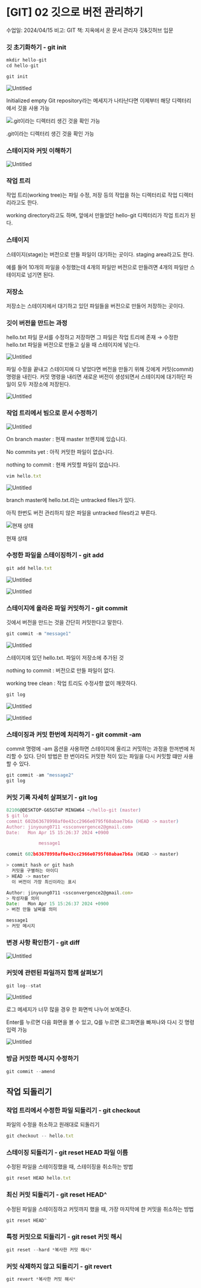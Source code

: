 # [GIT] 02 깃으로 버전 관리하기

수업일: 2024/04/15
비고: GIT
책: 지옥에서 온 문서 관리자 깃&깃허브 입문

### 깃 초기화하기 - git init

```jsx
mkdir hello-git
cd hello-git
```

```jsx
git init
```

![Untitled]([GIT-02]깃으로버전관리하기/Untitled.png)

Initialized empty Git repository라는 메세지가 나타난다면 이제부터 해당 디렉터리에서 깃을 사용 가능

![.git이라는 디렉터리 생긴 것을 확인 가능]([GIT-02]깃으로버전관리하기/Untitled%201.png)

.git이라는 디렉터리 생긴 것을 확인 가능

### 스테이지와 커밋 이해하기

![Untitled]([GIT-02]깃으로버전관리하기/Untitled%202.png)

### 작업 트리

작업 트리(working tree)는 파일 수정, 저장 등의 작업을 하는 디렉터리로 작업 디렉터리라고도 한다.

working directory라고도 하며, 앞에서 만들었던 hello-git 디렉터리가 작업 트리가 된다.

### 스테이지

스테이지(stage)는 버전으로 만들 파일이 대기하는 곳이다. staging area라고도 한다.

예를 들어 10개의 파일을 수정했는데 4개의 파일만 버전으로 만들려면 4개의 파일만 스테이지로 넘기면 된다.

### 저장소

저장소는 스테이지에서 대기하고 있던 파일들을 버전으로 만들어 저장하는 곳이다.

### 깃이 버전을 만드는 과정

hello.txt 파일 문서를 수정하고 저장하면 그 파일은 작업 트리에 존재 → 수정한 hello.txt 파일을 버전으로 만들고 싶을 때 스테이지에 넣는다.

![Untitled]([GIT-02]깃으로버전관리하기/Untitled%203.png)

파일 수정을 끝내고 스테이지에 다 넣었다면 버전을 만들기 위해 깃에게 커밋(commit) 명령을 내린다. 커밋 명령을 내리면 새로운 버전이 생성되면서 스테이지에 대기하던 파일이 모두 저장소에 저장된다.

![Untitled]([GIT-02]깃으로버전관리하기/Untitled%204.png)

### 작업 트리에서 빔으로 문서 수정하기

![Untitled]([GIT-02]깃으로버전관리하기/Untitled%205.png)

On branch master : 현재 master 브랜치에 있습니다.

No commits yet : 아직 커밋한 파일이 없습니다.

nothing to commit : 현재 커밋할 파일이 없습니다.

```jsx
vim hello.txt
```

![Untitled]([GIT-02]깃으로버전관리하기/Untitled%206.png)

branch master에 hello.txt.라는 untracked files가 있다. 

아직 한번도 버전 관리하지 않은 파일을 untracked files라고 부른다.

![현재 상태]([GIT-02]깃으로버전관리하기/Untitled%207.png)

현재 상태

### 수정한 파일을 스테이징하기 - git add

```jsx
git add hello.txt
```

![Untitled]([GIT-02]깃으로버전관리하기/Untitled%208.png)

![Untitled]([GIT-02]깃으로버전관리하기/Untitled%209.png)

### 스테이지에 올라온 파일 커밋하기 - git commit

깃에서 버전을 만드는 것을 간단히 커밋한다고 말한다.

```jsx
git commit -m "message1"
```

![Untitled]([GIT-02]깃으로버전관리하기/Untitled%2010.png)

스테이지에 있던 hello.txt. 파일이 저장소에 추가된 것

nothing to commit : 버전으로 만들 파일이 없다.

working tree clean : 작업 트리도 수정사항 없이 깨끗하다.

```jsx
git log
```

![Untitled]([GIT-02]깃으로버전관리하기/Untitled%2011.png)

![Untitled]([GIT-02]깃으로버전관리하기/Untitled%2012.png)

### 스테이징과 커밋 한번에 처리하기 - git commit -am

commit 명령에 -am 옵션을 사용하면 스테이지에 올리고 커밋하는 과정을 한꺼번에 처리할 수 있다. 단이  방법은 한 번이라도 커밋한 적이 있는 파일을 다시 커밋할 떄만 사용할 수 있다.

```jsx
git commit -am "message2"
git log
```

### 커밋 기록 자세히 살펴보기 - git log

```jsx
82106@DESKTOP-G65GT4P MINGW64 ~/hello-git (master)
$ git lo
commit 602b63678998af0e43cc2966e0795f60abae7b6a (HEAD -> master)
Author: jinyoung0711 <ssconvergence2@gmail.com>
Date:   Mon Apr 15 15:26:37 2024 +0900

			message1
```

```jsx
commit 602b63678998af0e43cc2966e0795f60abae7b6a (HEAD -> master)

> commit hash or git hash 
  커밋을 구별하는 아이디
> HEAD -> master
  이 버전이 가장 최신이라는 표시
```

```jsx
Author: jinyoung0711 <ssconvergence2@gmail.com>
> 작성자를 의미
Date:   Mon Apr 15 15:26:37 2024 +0900
> 버전 만들 날짜를 의미
```

```jsx
message1
> 커밋 메시지
```

### 변경 사항 확인한기 - git diff

![Untitled]([GIT-02]깃으로버전관리하기/Untitled%2013.png)

### 커밋에 관련된 파일까지 함께 살펴보기

```jsx
git log--stat
```

![Untitled]([GIT-02]깃으로버전관리하기/Untitled%2014.png)

로그 메세지가 너무 많을 경우 한 화면씩 나누어 보여준다.

Enter를 누르면 다음 화면을 볼 수 있고, Q를 누르면 로그화면을 빠져나와 다시 깃 명령 입력 가능

![Untitled]([GIT-02]깃으로버전관리하기/Untitled%2015.png)

### 방금 커밋한 메시지 수정하기

```jsx
git commit --amend
```

## 작업 되돌리기

### 작업 트리에서 수정한 파일 되돌리기 - git checkout

파일의 수정을 취소하고 원래대로 되돌리기

```jsx
git checkout -- hello.txt
```

### 스테이징 되돌리기 - git reset HEAD 파일 이름

수정된 파일을 스테이징했을 때, 스테이징을 취소하는 방법

```jsx
git reset HEAD hello.txt
```

### 최신 커밋 되돌리기 - git reset HEAD^

수정된 파일을 스테이징하고 커밋까지 했을 때, 가장 마지막에 한 커밋을 취소하는 방법

```jsx
git reset HEAD^
```

### 특정 커밋으로 되돌리기 - git reset 커밋 해시

```jsx
git reset --hard *복사한 커밋 해시*
```

### 커밋 삭제하지 않고 되돌리기 - git revert

```jsx
git revert *복사한 커밋 해시*
```
